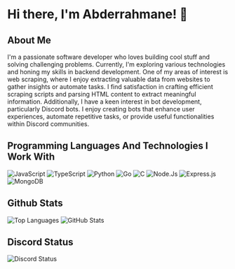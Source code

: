 
# Hi there, I'm Abderrahmane! 👋

## About Me
I'm a passionate software developer who loves building cool stuff and solving challenging problems. Currently, I'm exploring various technologies and honing my skills in backend development.
One of my areas of interest is web scraping, where I enjoy extracting valuable data from websites to gather insights or automate tasks. I find satisfaction in crafting efficient scraping scripts and parsing HTML content to extract meaningful information.
Additionally, I have a keen interest in bot development, particularly Discord bots. I enjoy creating bots that enhance user experiences, automate repetitive tasks, or provide useful functionalities within Discord communities.

## Programming Languages And Technologies I Work With
![JavaScript](https://img.shields.io/badge/JavaScript-F7DF1E?style=for-the-badge&logo=javascript&logoColor=black)
![TypeScript](https://img.shields.io/badge/TypeScript-007ACC?style=for-the-badge&logo=typescript&logoColor=white)
![Python](https://img.shields.io/badge/Python-3776AB?style=for-the-badge&logo=python&logoColor=white)
![Go](https://img.shields.io/badge/Go-00ADD8?style=for-the-badge&logo=go&logoColor=white)
![C](https://img.shields.io/badge/C-00599C?style=for-the-badge&logo=c&logoColor=white)
![Node.Js](https://img.shields.io/badge/Node.js-43853D?style=for-the-badge&logo=node.js&logoColor=white)
![Express.js](https://img.shields.io/badge/Express.js-000000?style=for-the-badge&logo=express&logoColor=white)
![MongoDB](https://img.shields.io/badge/MongoDB-47A248?style=for-the-badge&logo=mongodb&logoColor=white)

## Github Stats
![Top Languages](https://github-readme-stats.vercel.app/api/top-langs/?username=abdo30004&layout=donut&theme=ayu-mirage)
![GitHub Stats](https://github-readme-stats.vercel.app/api?username=abdo30004&show_icons=true&theme=ayu-mirage)

## Discord Status
![Discord Status](https://lanyard.cnrad.dev/api/760952710383665192?animated=true&showDisplayName=true&hideTimestamp=true)


